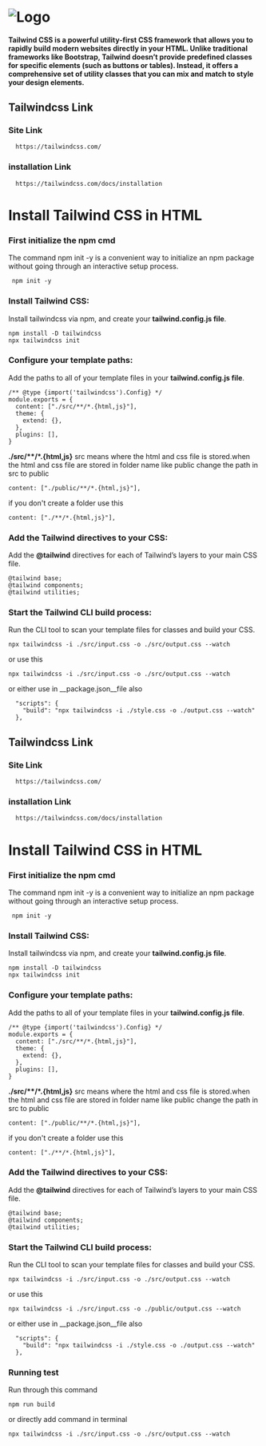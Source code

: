 
# ![Logo](https://static-00.iconduck.com/assets.00/tailwind-css-icon-512x64-vzqzx6f0.png)

#### Tailwind CSS is a powerful utility-first CSS framework that allows you to rapidly build modern websites directly in your HTML. Unlike traditional frameworks like Bootstrap, Tailwind doesn’t provide predefined classes for specific elements (such as buttons or tables). Instead, it offers a comprehensive set of utility classes that you can mix and match to style your design elements.


## Tailwindcss Link

### Site Link

```http
  https://tailwindcss.com/
  ```
### installation Link
```http  
  https://tailwindcss.com/docs/installation
```

# Install Tailwind CSS in HTML 

### First initialize the npm cmd
The command npm init -y is a convenient way to initialize an npm package without going through an interactive setup process.

```http
 npm init -y
```
### Install Tailwind CSS:
 Install tailwindcss via npm, and create your __tailwind.config.js file__.

```http
npm install -D tailwindcss
npx tailwindcss init
```
### Configure your template paths:

Add the paths to all of your template files in your __tailwind.config.js file__.
```http
/** @type {import('tailwindcss').Config} */
module.exports = {
  content: ["./src/**/*.{html,js}"],
  theme: {
    extend: {},
  },
  plugins: [],
}
```
__./src/**/*.{html,js}__ src means where the html and css file is stored.when the html and css file are stored in folder name like public change the path in src to public
```http
content: ["./public/**/*.{html,js}"],
```
if you don't create a folder use this
```http
content: ["./**/*.{html,js}"],
```
### Add the Tailwind directives to your CSS:
Add the __@tailwind__ directives for each of Tailwind’s layers to your main CSS file.
```http
@tailwind base;
@tailwind components;
@tailwind utilities;
```
### Start the Tailwind CLI build process:
Run the CLI tool to scan your template files for classes and build your CSS.
```http
npx tailwindcss -i ./src/input.css -o ./src/output.css --watch
```
or use this
```http
npx tailwindcss -i ./src/input.css -o ./src/output.css --watch
```
or either use in __package.json__file also
```http
  "scripts": {
    "build": "npx tailwindcss -i ./style.css -o ./output.css --watch"
  },
```
## Tailwindcss Link

### Site Link

```http
  https://tailwindcss.com/
  ```
### installation Link
```http  
  https://tailwindcss.com/docs/installation
```

# Install Tailwind CSS in HTML 

### First initialize the npm cmd
The command npm init -y is a convenient way to initialize an npm package without going through an interactive setup process.

```http
 npm init -y
```
### Install Tailwind CSS:
 Install tailwindcss via npm, and create your __tailwind.config.js file__.

```http
npm install -D tailwindcss
npx tailwindcss init
```
### Configure your template paths:

Add the paths to all of your template files in your __tailwind.config.js file__.
```http
/** @type {import('tailwindcss').Config} */
module.exports = {
  content: ["./src/**/*.{html,js}"],
  theme: {
    extend: {},
  },
  plugins: [],
}
```
__./src/**/*.{html,js}__ src means where the html and css file is stored.when the html and css file are stored in folder name like public change the path in src to public
```http
content: ["./public/**/*.{html,js}"],
```
if you don't create a folder use this
```http
content: ["./**/*.{html,js}"],
```
### Add the Tailwind directives to your CSS:
Add the __@tailwind__ directives for each of Tailwind’s layers to your main CSS file.
```http
@tailwind base;
@tailwind components;
@tailwind utilities;
```
### Start the Tailwind CLI build process:
Run the CLI tool to scan your template files for classes and build your CSS.
```http
npx tailwindcss -i ./src/input.css -o ./src/output.css --watch
```
or use this
```http
npx tailwindcss -i ./src/input.css -o ./public/output.css --watch
```
or either use in __package.json__file also
```http
  "scripts": {
    "build": "npx tailwindcss -i ./style.css -o ./output.css --watch"
  },
```
### Running test

Run through this command

```http
npm run build
```
or directly add command in terminal

```http
npx tailwindcss -i ./src/input.css -o ./src/output.css --watch
```
